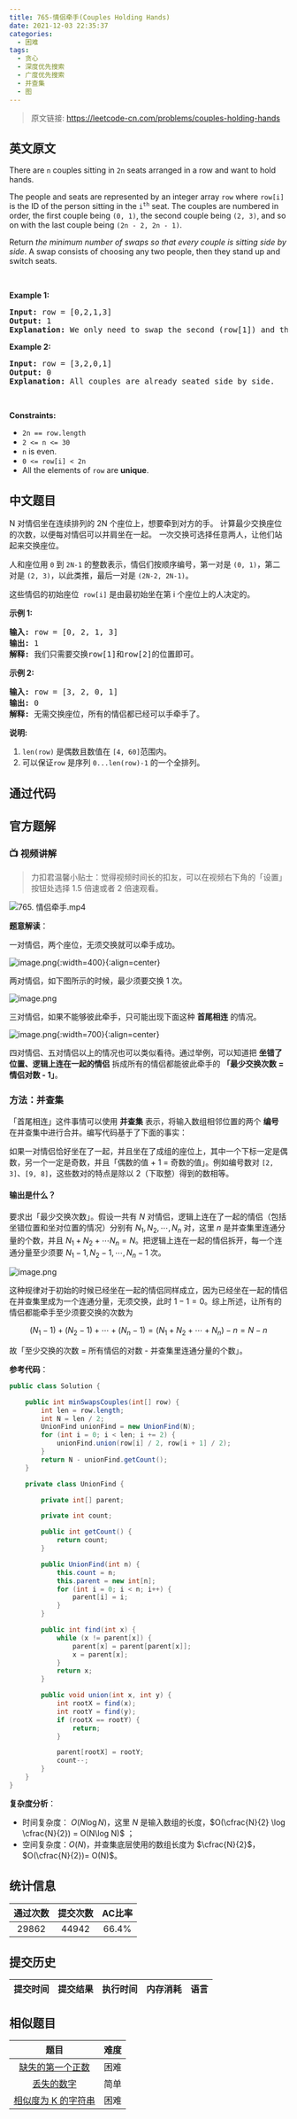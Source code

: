 ```yaml
---
title: 765-情侣牵手(Couples Holding Hands)
date: 2021-12-03 22:35:37
categories:
  - 困难
tags:
  - 贪心
  - 深度优先搜索
  - 广度优先搜索
  - 并查集
  - 图
---
```


> 原文链接: https://leetcode-cn.com/problems/couples-holding-hands


## 英文原文
<div><p>There are <code>n</code> couples sitting in <code>2n</code> seats arranged in a row and want to hold hands.</p>

<p>The people and seats are represented by an integer array <code>row</code> where <code>row[i]</code> is the ID of the person sitting in the <code>i<sup>th</sup></code> seat. The couples are numbered in order, the first couple being <code>(0, 1)</code>, the second couple being <code>(2, 3)</code>, and so on with the last couple being <code>(2n - 2, 2n - 1)</code>.</p>

<p>Return <em>the minimum number of swaps so that every couple is sitting side by side</em>. A swap consists of choosing any two people, then they stand up and switch seats.</p>

<p>&nbsp;</p>
<p><strong>Example 1:</strong></p>

<pre>
<strong>Input:</strong> row = [0,2,1,3]
<strong>Output:</strong> 1
<strong>Explanation:</strong> We only need to swap the second (row[1]) and third (row[2]) person.
</pre>

<p><strong>Example 2:</strong></p>

<pre>
<strong>Input:</strong> row = [3,2,0,1]
<strong>Output:</strong> 0
<strong>Explanation:</strong> All couples are already seated side by side.
</pre>

<p>&nbsp;</p>
<p><strong>Constraints:</strong></p>

<ul>
	<li><code>2n == row.length</code></li>
	<li><code>2 &lt;= n &lt;= 30</code></li>
	<li><code>n</code> is even.</li>
	<li><code>0 &lt;= row[i] &lt; 2n</code></li>
	<li>All the elements of <code>row</code> are <strong>unique</strong>.</li>
</ul>
</div>

## 中文题目
<div><p>N 对情侣坐在连续排列的 2N 个座位上，想要牵到对方的手。 计算最少交换座位的次数，以便每对情侣可以并肩坐在一起。 <em>一</em>次交换可选择任意两人，让他们站起来交换座位。</p>

<p>人和座位用&nbsp;<code>0</code>&nbsp;到&nbsp;<code>2N-1</code>&nbsp;的整数表示，情侣们按顺序编号，第一对是&nbsp;<code>(0, 1)</code>，第二对是&nbsp;<code>(2, 3)</code>，以此类推，最后一对是&nbsp;<code>(2N-2, 2N-1)</code>。</p>

<p>这些情侣的初始座位&nbsp;&nbsp;<code>row[i]</code>&nbsp;是由最初始坐在第 i 个座位上的人决定的。</p>

<p><strong>示例 1:</strong></p>

<pre>
<strong>输入:</strong> row = [0, 2, 1, 3]
<strong>输出:</strong> 1
<strong>解释:</strong> 我们只需要交换row[1]和row[2]的位置即可。
</pre>

<p><strong>示例 2:</strong></p>

<pre>
<strong>输入:</strong> row = [3, 2, 0, 1]
<strong>输出:</strong> 0
<strong>解释:</strong> 无需交换座位，所有的情侣都已经可以手牵手了。
</pre>

<p><strong>说明:</strong></p>

<ol>
	<li><code>len(row)</code> 是偶数且数值在&nbsp;<code>[4, 60]</code>范围内。</li>
	<li>可以保证<code>row</code> 是序列&nbsp;<code>0...len(row)-1</code>&nbsp;的一个全排列。</li>
</ol>
</div>

## 通过代码
<RecoDemo>
</RecoDemo>


## 官方题解
### 📺 视频讲解 

>力扣君温馨小贴士：觉得视频时间长的扣友，可以在视频右下角的「设置」按钮处选择 1.5 倍速或者 2 倍速观看。

![765. 情侣牵手.mp4](a3aa17e5-1fca-41b0-aa48-b7661fc0bb80)


**题意解读**：

一对情侣，两个座位，无须交换就可以牵手成功。

![image.png](../images/couples-holding-hands-0.png){:width=400}{:align=center}

两对情侣，如下图所示的时候，最少须要交换 $1$ 次。

![image.png](../images/couples-holding-hands-1.png)

三对情侣，如果不能够彼此牵手，只可能出现下面这种 **首尾相连** 的情况。

![image.png](../images/couples-holding-hands-2.png){:width=700}{:align=center}

四对情侣、五对情侣以上的情况也可以类似看待。通过举例，可以知道把 **坐错了位置、逻辑上连在一起的情侣** 拆成所有的情侣都能彼此牵手的 **「最少交换次数 = 情侣对数 - 1」**。

### 方法：并查集

「首尾相连」这件事情可以使用 **并查集** 表示，将输入数组相邻位置的两个 **编号** 在并查集中进行合并。编写代码基于了下面的事实：

如果一对情侣恰好坐在了一起，并且坐在了成组的座位上，其中一个下标一定是偶数，另一个一定是奇数，并且「偶数的值 + 1 = 奇数的值」。例如编号数对 `[2, 3]`、`[9, 8]`，这些数对的特点是除以 $2$（下取整）得到的数相等。

#### 输出是什么？

要求出「最少交换次数」。假设一共有 $N$ 对情侣，逻辑上连在了一起的情侣（包括坐错位置和坐对位置的情况）分别有 $N_1,N_2,\cdots,N_n$ 对，这里 $n$ 是并查集里连通分量的个数，并且 $N_1 + N_2 + \cdots N_n = N$。把逻辑上连在一起的情侣拆开，每一个连通分量至少须要 $N_1 - 1,N_2 - 1,\cdots,N_n - 1$ 次。

![image.png](../images/couples-holding-hands-3.png)


这种规律对于初始的时候已经坐在一起的情侣同样成立，因为已经坐在一起的情侣在并查集里成为一个连通分量，无须交换，此时 $1 - 1 = 0$。综上所述，让所有的情侣都能牵手至少须要交换的次数为 

$$
(N_1 - 1) + (N_2 - 1) + \cdots + (N_n - 1) = (N_1 + N_2 + \cdots + N_n) - n = N - n
$$

故「至少交换的次数 = 所有情侣的对数 - 并查集里连通分量的个数」。

**参考代码**：

```Java []
public class Solution {

    public int minSwapsCouples(int[] row) {
        int len = row.length;
        int N = len / 2;
        UnionFind unionFind = new UnionFind(N);
        for (int i = 0; i < len; i += 2) {
            unionFind.union(row[i] / 2, row[i + 1] / 2);
        }
        return N - unionFind.getCount();
    }

    private class UnionFind {

        private int[] parent;

        private int count;

        public int getCount() {
            return count;
        }

        public UnionFind(int n) {
            this.count = n;
            this.parent = new int[n];
            for (int i = 0; i < n; i++) {
                parent[i] = i;
            }
        }

        public int find(int x) {
            while (x != parent[x]) {
                parent[x] = parent[parent[x]];
                x = parent[x];
            }
            return x;
        }

        public void union(int x, int y) {
            int rootX = find(x);
            int rootY = find(y);
            if (rootX == rootY) {
                return;
            }

            parent[rootX] = rootY;
            count--;
        }
    }
}
```

**复杂度分析**：

+ 时间复杂度： $O(N \log N)$，这里 $N$  是输入数组的长度，$O(\cfrac{N}{2} \log \cfrac{N}{2}) = O(N\log N)$ ；
+ 空间复杂度：$O(N)$，并查集底层使用的数组长度为 $\cfrac{N}{2}$，$O(\cfrac{N}{2})= O(N)$。

## 统计信息
| 通过次数 | 提交次数 | AC比率 |
| :------: | :------: | :------: |
|    29862    |    44942    |   66.4%   |

## 提交历史
| 提交时间 | 提交结果 | 执行时间 |  内存消耗  | 语言 |
| :------: | :------: | :------: | :--------: | :--------: |


## 相似题目
|                             题目                             | 难度 |
| :----------------------------------------------------------: | :---------: |
| [缺失的第一个正数](https://leetcode-cn.com/problems/first-missing-positive/) | 困难|
| [丢失的数字](https://leetcode-cn.com/problems/missing-number/) | 简单|
| [相似度为 K 的字符串](https://leetcode-cn.com/problems/k-similar-strings/) | 困难|
